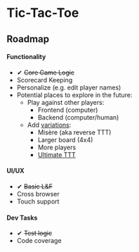 # Tic-Tac-Toe

## Roadmap

#### Functionality
* ✔ <del>Core Game Logic</del>
* Scorecard Keeping
* Personalize (e.g. edit player names) 
* Potential places to explore in the future:
    * Play against other players:
        * Frontend (computer)
        * Backend (computer/human)
    * Add [variations](https://en.wikipedia.org/wiki/Tic-tac-toe_variants):
        * Misère (aka reverse TTT)
        * Larger board (4x4)
        * More players
        * [Ultimate TTT](https://mathwithbaddrawings.com/ultimate-tic-tac-toe-original-post/)

#### UI/UX
* ✔ <del>Basic L&F</del>
* Cross browser
* Touch support

#### Dev Tasks
* ✔ <del>Test logic</del>
* Code coverage
